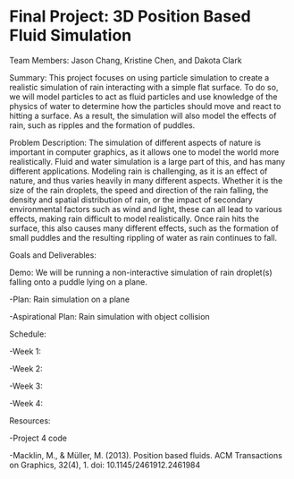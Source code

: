 # Final Project: 3D Position Based Fluid Simulation

Team Members: Jason Chang, Kristine Chen, and Dakota Clark

Summary: This project focuses on using particle simulation to create a realistic simulation of rain interacting with a simple flat surface. To do so, we will model particles to act as fluid particles and use knowledge of the physics of water to determine how the particles should move and react to hitting a surface. As a result, the simulation will also model the effects of rain, such as ripples and the formation of puddles.

Problem Description: The simulation of different aspects of nature is important in computer graphics, as it allows one to model the world more realistically. Fluid and water simulation is a large part of this, and has many different applications. Modeling rain is challenging, as it is an effect of nature, and thus varies heavily in many different aspects. Whether it is the size of the rain droplets, the speed and direction of the rain falling, the density and spatial distribution of rain, or the impact of secondary environmental factors such as wind and light, these can all lead to various effects, making rain difficult to model realistically. Once rain hits the surface, this also causes many different effects, such as the formation of small puddles and the resulting rippling of water as rain continues to fall.

Goals and Deliverables:

  Demo: We will be running a non-interactive simulation of rain droplet(s) falling onto a puddle lying on a plane.

  -Plan: Rain simulation on a plane
  
  -Aspirational Plan: Rain simulation with object collision
  
Schedule:

  -Week 1:
  
  -Week 2:
  
  -Week 3:
  
  -Week 4:
  
Resources:

  -Project 4 code
  
  -Macklin, M., & Müller, M. (2013). Position based fluids. ACM Transactions on Graphics, 32(4), 1. doi: 10.1145/2461912.2461984
